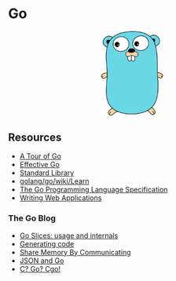 # Go

<div align="center">
  <a href="https://github.com/golang/go">
    <img src="https://raw.githubusercontent.com/dunstontc/assets/master/images/logos/gopher.png" alt="gopher" title="gopher" width="25%">
  </a>
</div>

## Resources
- [A Tour of Go](https://tour.golang.org/list)
- [Effective Go](https://golang.org/doc/effective_go.html)
- [Standard Library](https://golang.org/pkg/)
- [golang/go/wiki/Learn](https://github.com/golang/go/wiki/Learn)
- [The Go Programming Language Specification](https://golang.org/ref/spec)
- [Writing Web Applications](https://golang.org/doc/articles/wiki/)

### The Go Blog
- [Go Slices: usage and internals](https://blog.golang.org/go-slices-usage-and-internals)
- [Generating code](https://blog.golang.org/generate)
- [Share Memory By Communicating](https://blog.golang.org/share-memory-by-communicating)
- [JSON and Go](https://blog.golang.org/json-and-go)
- [C? Go? Cgo!](https://blog.golang.org/c-go-cgo)
